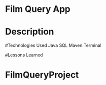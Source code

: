 # Film Query App

# Description

#Technologies Used
Java
SQL
Maven
Terminal

#Lessons Learned
# FilmQueryProject
